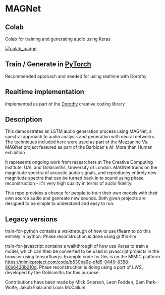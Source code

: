 # MAGNet

## Colab

Colab for training and generating audio using Keras

[![colab_badge](https://colab.research.google.com/assets/colab-badge.svg)](https://colab.research.google.com/drive/1CgXT8xsmoPA1MWH4tifY6sTAnutsANRv?usp=sharing)

## Train / Generate in [PyTorch](PyTorch/)

Recommended approach and needed for using realtime with Dorothy

## Realtime implementation 

Implemented as part of the [Dorothy](https://github.com/lmccallum/dorothy) creative coding library 

## Description

This demonstrates an LSTM audio generation process using MAGNet, a spectral approach to audio analysis and generation with neural networks. The techniques included here were used as part of the Mezzanine Vs. MAGNet project featured as part of the Barbican's AI: More than Human exhibition

It represents ongoing work from researchers at The Creative Computing Institute, UAL and Goldsmiths, University of London. MAGNet trains on the magnitude spectra of acoustic audio signals, and reproduces entirely new magnitude spectra that can be turned back in to sound using phase reconstruction - it's very high quality in terms of audio fidelity.

This repo provides a chance for people to train their own models with their own source audio and genreate new sounds. Both given projects are designed to be simple to understand and easy to run.

## Legacy versions

train-for-python contains a walkthrough of how to use tflearn to do this entirely in python. Phase reconstruction is done using griffin-lim

train-for-javascript contains a walkthrough of how use Keras to train a model, which can then be converted to be used in javascript projects in the browser using tensorflow.js. Example code for this is on the MIMIC platform https://mimicproject.com/code/b530ba9e-dfd9-0440-8358-86b6420b210d. Phase reconstruction is doing using a port of LWS, developed by the Goldsmiths for this purpose.

Contributions have been made by Mick Grierson, Leon Fedden, Sam Park-Wolfe, Jakub Fiala and Louis McCallum. 

